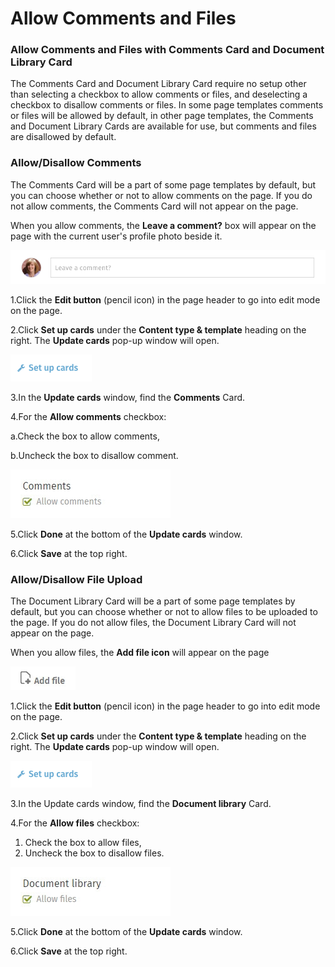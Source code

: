 # Allow Comments and Files

### Allow Comments and Files with Comments Card and Document Library Card

The Comments Card and Document Library Card require no setup other than selecting a checkbox to allow comments or files, and deselecting a checkbox to disallow comments or files. In some page templates comments or files will be allowed by default, in other page templates, the Comments and Document Library Cards are available for use, but comments and files are disallowed by default.

### Allow/Disallow Comments

The Comments Card will be a part of some page templates by default, but you can choose whether or not to allow comments on the page. If you do not allow comments, the Comments Card will not appear on the page.  
  
When you allow comments, the **Leave a comment?** box will appear on the page with the current user's profile photo beside it.  
  


![](../../../.gitbook/assets/1%20%2893%29.png)



1.Click the **Edit button** \(pencil icon\) in the page header to go into edit mode on the page.

2.Click **Set up cards** under the **Content type & template** heading on the right. The **Update cards** pop-up window will open.  


![](../../../.gitbook/assets/2%20%2866%29.png)



3.In the **Update cards** window, find the **Comments** Card.

4.For the **Allow comments** checkbox:

a.Check the box to allow comments,

b.Uncheck the box to disallow comment.

![](../../../.gitbook/assets/1%20%2836%29.jpg)

5.Click **Done** at the bottom of the **Update cards** window.

6.Click **Save** at the top right.

### Allow/Disallow File Upload

The Document Library Card will be a part of some page templates by default, but you can choose whether or not to allow files to be uploaded to the page. If you do not allow files, the Document Library Card will not appear on the page.  
  
When you allow files, the **Add file icon** will appear on the page  


![](../../../.gitbook/assets/1%20%2826%29.jpg)



1.Click the **Edit button** \(pencil icon\) in the page header to go into edit mode on the page.

2.Click **Set up cards** under the **Content type & template** heading on the right. The **Update cards** pop-up window will open.

![](../../../.gitbook/assets/2%20%2818%29.png)



3.In the Update cards window, find the **Document library** Card.

4.For the **Allow files** checkbox:

1. Check the box to allow files,
2. Uncheck the box to disallow files.

![](../../../.gitbook/assets/3%20%2823%29.jpg)



5.Click **Done** at the bottom of the **Update cards** window.

6.Click **Save** at the top right.

